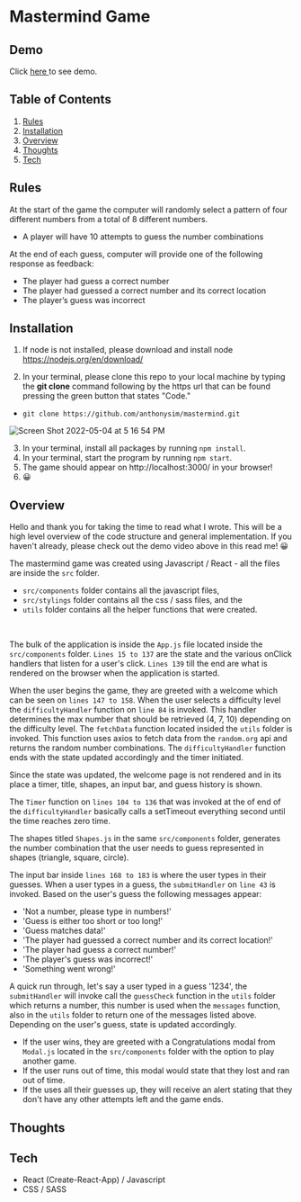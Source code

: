 # Mastermind Game

## Demo

<span>Click</span>
<a target="_blank" href="https://drive.google.com/file/d/1NLoRm0B9ueeeHNVasq6o5gWarWf4S_Uj/view?usp=sharing">here
</a>
<span>to see demo.</span>
<br/>

## Table of Contents

1. [Rules](#Rules)
2. [Installation](#Installation)
3. [Overview](#Overview)
4. [Thoughts](#Thoughts)
5. [Tech](#Tech)

## Rules

At the start of the game the computer will randomly select a pattern of four different
numbers from a total of 8 different numbers.

- A player will have 10 attempts to guess the number combinations

At the end of each guess, computer will provide one of the following response
as feedback:

- The player had guess a correct number
- The player had guessed a correct number and its correct location
- The player’s guess was incorrect

## Installation

1) If node is not installed, please download and install node https://nodejs.org/en/download/

2) In your terminal, please clone this repo to your local machine by typing the **git clone** command
following by the https url that can be found pressing the green button that states "Code."

- ```git clone https://github.com/anthonysim/mastermind.git```

![Screen Shot 2022-05-04 at 5 16 54 PM](https://user-images.githubusercontent.com/31682285/166847133-6e476c89-c8a7-4476-9267-d266815b66d2.png)

3) In your terminal, install all packages by running ```npm install```.
4) In your terminal, start the program by running ```npm start```.
5) The game should appear on http://localhost:3000/ in your browser!
6) 😀

## Overview

Hello and thank you for taking the time to read what I wrote. This will be a high level overview of the code structure and general implementation. If you haven't already, please check out the demo video above in this read me! 😀

The mastermind game was created using Javascript / React - all the files are inside the ```src``` folder.

- ```src/components``` folder contains all the javascript files,
- ```src/stylings``` folder contains all the css / sass files, and the
- ```utils``` folder contains all the helper functions that were created.

<br/>

The bulk of the application is inside the ```App.js``` file located inside the ```src/components``` folder. ```Lines 15 to 137``` are the state and the various onClick handlers that listen for a user's click. ```Lines 139``` till the end are what is rendered on the browser when the application is started.


When the user begins the game, they are greeted with a welcome which can be seen on ```lines 147 to 158```. When the user selects a difficulty level the ```difficultyHandler``` function on ```line 84``` is invoked. This handler determines the max number that should be retrieved (4, 7, 10) depending on the difficulty level. The ```fetchData``` function located insided the ```utils``` folder is invoked. This function uses axios to fetch data from the ```random.org``` api and returns the random number combinations. The ```difficultyHandler``` function ends with the state updated accordingly and the timer initiated.

Since the state was updated, the welcome page is not rendered  and in its place a timer, title, shapes, an input bar, and guess history is shown.

The ```Timer``` function on ```lines 104 to 136``` that was invoked at the of end of the ```difficultyHandler``` basically calls a setTimeout everything second until the time reaches zero time.

The shapes titled ```Shapes.js``` in the same ```src/components``` folder, generates the number combination that the user needs to guess represented in shapes (triangle, square, circle).

The input bar inside ```lines 168 to 183``` is where the user types in their guesses. When a user types in a guess, the ```submitHandler``` on ```line 43``` is invoked. Based on the user's guess the following messages appear:

- 'Not a number, please type in numbers!'
- 'Guess is either too short or too long!'
- 'Guess matches data!'
- 'The player had guessed a correct number and its correct location!'
- 'The player had guess a correct number!'
- 'The player\'s guess was incorrect!'
- 'Something went wrong!'

A quick run through, let's say a user typed in a guess '1234', the ```submitHandler``` will invoke call the ```guessCheck``` function in the ```utils``` folder which returns a number, this number is used when the ```messages``` function, also in the ```utils``` folder to return one of the messages listed above. Depending on the user's guess, state is updated accordingly.

- If the user wins, they are greeted with a Congratulations modal from ```Modal.js``` located in the ```src/components``` folder with the option to play another game.
- If the user runs out of time, this modal would state that they lost and ran out of time.
- If the uses all their guesses up, they will receive an alert stating that they don't have any other attempts left and the game ends.

## Thoughts



## Tech

- React (Create-React-App) / Javascript
- CSS / SASS
